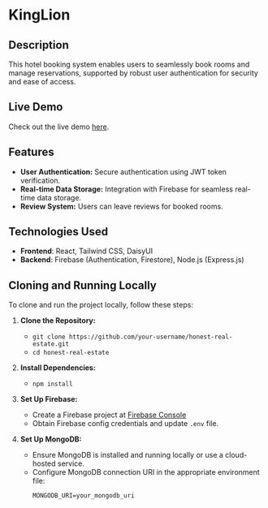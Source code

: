 # KingLion 

## Description
This hotel booking system enables users to seamlessly book rooms and manage reservations, supported by robust user authentication for security and ease of access.


## Live Demo
Check out the live demo [here](https://assignmet-11-jwt.web.app).


## Features

- **User Authentication:** Secure authentication using JWT token verification.
- **Real-time Data Storage:** Integration with Firebase for seamless real-time data storage.
- **Review System:** Users can leave reviews for booked rooms.


## Technologies Used

- **Frontend**: React, Tailwind CSS, DaisyUI
- **Backend**: Firebase (Authentication, Firestore), Node.js (Express.js)

## Cloning and Running Locally

To clone and run the project locally, follow these steps:

1. **Clone the Repository:**
   - `git clone https://github.com/your-username/honest-real-estate.git`
   - `cd honest-real-estate`

2. **Install Dependencies:**
   - `npm install`

3. **Set Up Firebase:**
   - Create a Firebase project at [Firebase Console](https://console.firebase.google.com/)
   - Obtain Firebase config credentials and update `.env` file.
4. **Set Up MongoDB:**
   - Ensure MongoDB is installed and running locally or use a cloud-hosted service.
   - Configure MongoDB connection URI in the appropriate environment file:
     ```
     MONGODB_URI=your_mongodb_uri
     ```
